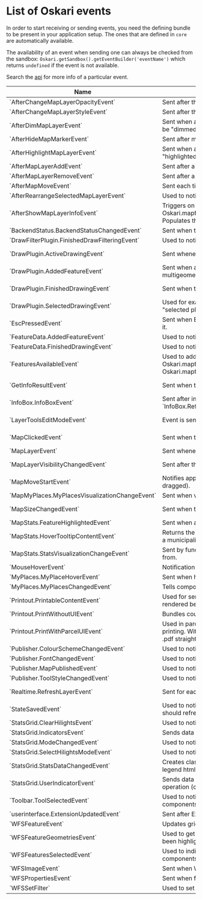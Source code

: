 # List of Oskari events

In order to start receiving or sending events, you need the defining bundle to be present in your application setup. The ones that are defined in `core` are automatically available.

The availability of an event when sending one can always be checked from the sandbox: `Oskari.getSandbox().getEventBuilder('eventName')` which returns `undefined` if the event is not available.

Search the [api](/api/latest/) for more info of a particular event.

<table class="table table-hover oskari-sortable">
    <thead>
        <tr>
            <th class="oskari-sortable-th" data-sort="string-ins">Name</th>
            <th>Description</th>
            <th class="oskari-sortable-th" data-sort="string-ins">Defining bundle</th>
        </tr>
    </thead>
    <tbody>
        <tr>
            <td>`AfterChangeMapLayerOpacityEvent`</td>
            <td>Sent after the opacity of a map layer is changed.</td>
            <td>`core`</td>
        </tr>
        <tr>
            <td>`AfterChangeMapLayerStyleEvent`</td>
            <td>Sent after the style of a map layer is changed.</td>
            <td>`core`</td>
        </tr>
        <tr>
            <td>`AfterDimMapLayerEvent`</td>
            <td> Sent when a given "highlighted" map layer has been requested to be "dimmed" on map.</td>
            <td>`core`</td>
        </tr>
        <tr>
            <td>`AfterHideMapMarkerEvent`</td>
            <td> Sent after markers are hidden. </td>
            <td>`core`</td>
        </tr>
        <tr>
            <td>`AfterHighlightMapLayerEvent`</td>
            <td> Sent when a given map layer has been requested to be "highlighted" on map.</td>
            <td>`core`</td>
        </tr>
        <tr>
            <td>`AfterMapLayerAddEvent`</td>
            <td>Sent after a map layer is added to the map.</td>
            <td>`core`</td>
        </tr>
        <tr>
            <td>`AfterMapLayerRemoveEvent`</td>
            <td>Sent after a map layer is removed from the map.</td>
            <td>`core`</td>
        </tr>
        <tr>
            <td>`AfterMapMoveEvent`</td>
            <td>Sent each time the map is moved or zoomed in/out.</td>
            <td>`core`</td>
        </tr>
        <tr>
            <td>`AfterRearrangeSelectedMapLayerEvent`</td>
            <td> Used to notify that maplayer order has been changed in Oskari core.</td>
            <td>`core`</td>
        </tr>
        <tr>
            <td>`AfterShowMapLayerInfoEvent`</td>
            <td> Triggers on Oskari.mapframework.request.common.ShowMapLayerInfoRequest. Populates the layer reference matching the id in request.</td>
            <td>`core`</td>
        </tr>
        <tr>
            <td>`BackendStatus.BackendStatusChangedEvent`</td>
            <td> Sent when the backend status of a map layer has changed.</td>
            <td>`framework/backendstatus`</td>
        </tr>
        <tr>
            <td>`DrawFilterPlugin.FinishedDrawFilteringEvent`</td>
            <td> Used to notify components that the drawing has been finished.</td>
            <td>`framework/geometryeditor`</td>
        </tr>
        <tr>
            <td>`DrawPlugin.ActiveDrawingEvent`</td>
            <td>Sent whenever the geometry of a drawn feature is edited.</td>
            <td>`framework/mapmodule-plugin/drawplugin`</td>
        </tr>
        <tr>
            <td>`DrawPlugin.AddedFeatureEvent`</td>
            <td>Sent when a new geometry was added whilst drawing a multigeometry feature.</td>
            <td>`framework/mapmodule-plugin/drawplugin`</td>
        </tr>
        <tr>
            <td>`DrawPlugin.FinishedDrawingEvent`</td>
            <td>Sent when the user has finished the drawing.</td>
            <td>`framework/mapmodule-plugin/drawplugin`</td>
        </tr>
        <tr>
            <td>`DrawPlugin.SelectedDrawingEvent`</td>
            <td> Used for example to notify components to reset any saved "selected place" data. </td>
            <td>`framework/mapmodule-plugin/drawplugin`</td>
        </tr>
        <tr>
            <td>`EscPressedEvent`</td>
            <td> Sent when ESC key in keyboard is pressed so bundles can react to it.</td>
            <td>`framework/mapmodule-plugin`</td>
        </tr>
        <tr>
            <td>`FeatureData.AddedFeatureEvent`</td>
            <td> Used to notify components that the feature has been added.</td>
            <td>`framework/featuredata2`</td>
        </tr>
        <tr>
            <td>`FeatureData.FinishedDrawingEvent`</td>
            <td> Used to notify components that the drawing has been finished.</td>
            <td>`framework/featuredata2`</td>
        </tr>
        <tr>
            <td>`FeaturesAvailableEvent`</td>
            <td> Used to add/replace features on a Oskari.mapframework.domain.VectorLayer. See Oskari.mapframework.mapmodule.VectorLayerPlugin.</td>
            <td>`core`</td>
        </tr>
        <tr>
            <td>`GetInfoResultEvent`</td>
            <td> Sent when there's content for infobox. </td>
            <td>`framework/mapmodule-plugin`</td>
        </tr>
        <tr>
            <td>`InfoBox.InfoBoxEvent`</td>
            <td> Sent after infobox has been refreshed using the request `InfoBox.RefreshInfoBoxRequest`.</td>
            <td>`framework/infobox`</td>
        </tr>
        <tr>
            <td>`LayerToolsEditModeEvent`</td>
            <td> Event is sent when user decides to edit layout order. </td>
            <td>`framework/mapmodule-plugin`</td>
        </tr>
        <tr>
            <td>`MapClickedEvent`</td>
            <td>Sent when the map is clicked.</td>
            <td>`framework/mapmodule-plugin`</td>
        </tr>
        <tr>
            <td>`MapLayerEvent`</td>
            <td>Sent whenever a layer is created, edited or deleted.</td>
            <td>`core`</td>
        </tr>
        <tr>
            <td>`MapLayerVisibilityChangedEvent`</td>
            <td>Sent after the visibility of a map layer has changed.</td>
            <td>`framework/mapmodule-plugin`</td>
        </tr>
        <tr>
            <td>`MapMoveStartEvent`</td>
            <td> Notifies application bundles that a map has began moving (is being dragged). </td>
            <td>`core`</td>
        </tr>
        <tr>
            <td>`MapMyPlaces.MyPlacesVisualizationChangeEvent`</td>
            <td> Sent when visualization of MyPlaces is changed. </td>
            <td>`framework/mapmyplaces`</td>
        </tr>
        <tr>
            <td>`MapSizeChangedEvent`</td>
            <td> Sent when the map div size is changed.</td>
            <td>`framework/mapmodule-plugin`</td>
        </tr>
        <tr>
            <td>`MapStats.FeatureHighlightedEvent`</td>
            <td> Sent when a feature is highlighted in MapStats. </td>
            <td>`framework/mapstats`</td>
        </tr>
        <tr>
            <td>`MapStats.HoverTooltipContentEvent`</td>
            <td> Returns the content for the tooltip shown after the user hovers over a municipality on the map.</td>
            <td>`framework/mapstats`</td>
        </tr>
        <tr>
            <td>`MapStats.StatsVisualizationChangeEvent`</td>
            <td> Sent by function `sendVisualizationData` to build the visualization from. </td>
            <td>`framework/mapstats`</td>
        </tr>
        <tr>
            <td>`MouseHoverEvent`</td>
            <td> Notification about mouse hovering over the map. </td>
            <td>`core`</td>
        </tr>
        <tr>
            <td>`MyPlaces.MyPlaceHoverEvent`</td>
            <td> Sent when hovering on MyPlaces feature on the map. </td>
            <td>`framework/myplaces2`</td>
        </tr>
        <tr>
            <td>`MyPlaces.MyPlacesChangedEvent`</td>
            <td> Tells components to reload data. </td>
            <td>`framework/myplaces2`</td>
        </tr>
        <tr>
            <td>`Printout.PrintableContentEvent`</td>
            <td> Used for sending information to printout about what should be rendered besides the normal layer drawing.</td>
            <td>`framework/printout`</td>
        </tr>
        <tr>
            <td>`Printout.PrintWithoutUIEvent`</td>
            <td> Bundles could plot directly via this event. </td>
            <td>`framework/printout`</td>
        </tr>
        <tr>
            <td>`Printout.PrintWithParcelUIEvent`</td>
            <td> Used in parcel-application to use printoutUI differently as in normal printing. With Printout.PrintWithParcelUIEvent it is possible to print .pdf straight without asking anything from the user.</td>
            <td>`framework/printout`</td>
        </tr>
        <tr>
            <td>`Publisher.ColourSchemeChangedEvent`</td>
            <td> Used to notify getinfo plugin that the colour scheme has changed.</td>
            <td>`framework/publisher`</td>
        </tr>
        <tr>
            <td>`Publisher.FontChangedEvent`</td>
            <td> Used to notify tool plugins that the font has changed.</td>
            <td>`framework/publisher`</td>
        </tr>
        <tr>
            <td>`Publisher.MapPublishedEvent`</td>
            <td> Used to notify components that a new published map is available.</td>
            <td>`framework/publisher`</td>
        </tr>
        <tr>
            <td>`Publisher.ToolStyleChangedEvent`</td>
            <td> Used to notify tool plugins that the tool style has changed.</td>
            <td>`framework/publisher`</td>
        </tr>
        <tr>
            <td>`Realtime.RefreshLayerEvent`</td>
            <td>Sent for each real time layer at the time it's due to refresh.</td>
            <td>`framework/mapmodule-plugin`</td>
        </tr>
        <tr>
            <td>`StateSavedEvent`</td>
            <td> Used to notify that application state has been saved and any listing should refresh. </td>
            <td>`framework/statehandler`</td>
        </tr>
        <tr>
            <td>`StatsGrid.ClearHilightsEvent`</td>
            <td> Used to notify StatsLayerPlugin to remove hilight effect.</td>
            <td>`statistics/statsgrid`</td>
        </tr>
        <tr>
            <td>`StatsGrid.IndicatorsEvent`</td>
            <td> Sends data of the open indicators.</td>
            <td>`statistics/statsgrid`</td>
        </tr>
        <tr>
            <td>`StatsGrid.ModeChangedEvent`</td>
            <td> Used to notify other components of StatsGrid mode changes.</td>
            <td>`statistics/statsgrid`</td>
        </tr>
        <tr>
            <td>`StatsGrid.SelectHilightsModeEvent`</td>
            <td> Used to notify StatsLayerPlugin to remove hilight effect.</td>
            <td>`statistics/statsgrid`</td>
        </tr>
        <tr>
            <td>`StatsGrid.StatsDataChangedEvent`</td>
            <td> Creates classification of stats column data and shows it on geostats legend html. </td>
            <td>`statistics/statsgrid`</td>
        </tr>
        <tr>
            <td>`StatsGrid.UserIndicatorEvent`</td>
            <td> Sends data of a user indicator. Different data for different type of operation (create, update, delete). </td>
            <td>`statistics/statsgrid`</td>
        </tr>
        <tr>
            <td>`Toolbar.ToolSelectedEvent`</td>
            <td> Used to notify components that a tool has been selected and components should cancel their tool related operations if any.</td>
            <td>`framework/toolbar`</td>
        </tr>
        <tr>
            <td>`userinterface.ExtensionUpdatedEvent`</td>
            <td> Sent after Extension view state has changed. </td>
            <td>`framework/divmanazer`</td>
        </tr>
        <tr>
            <td>`WFSFeatureEvent`</td>
            <td> Updates grid data. </td>
            <td>`framework/mapwfs2`</td>
        </tr>
        <tr>
            <td>`WFSFeatureGeometriesEvent`</td>
            <td> Used to get feature geometries of those WFS Features, which has been highlighted. </td>
            <td>`framework/mapwfs2`</td>
        </tr>
        <tr>
            <td>`WFSFeaturesSelectedEvent`</td>
            <td> Used to indicate tha a WFS Feature has been selected and components should highlight it in UI. </td>
            <td>`framework/mapwfs2`</td>
        </tr>
        <tr>
            <td>`WFSImageEvent`</td>
            <td> Sent when WFSImage is created. </td>
            <td>`framework/mapwfs2`</td>
        </tr>
        <tr>
            <td>`WFSPropertiesEvent`</td>
            <td> Sent when function `GetWFSProperties` is used. </td>
            <td>`framework/mapwfs2`</td>
        </tr>
        <tr>
            <td>`WFSSetFilter`</td>
            <td> Used to set filter for a WFS layer. </td>
            <td>`framework/featuredata2`</td>
        </tr>
    </tbody>
</table>
